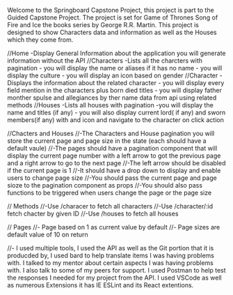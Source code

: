 Welcome to the Springboard Capstone Project, this project is part to the Guided Capstone Project. The project is set for Game of Thrones Song of Fire and Ice the books series by George R.R. Martin. This project is designed to show Characters data and information as well as the Houses which they come from.

//Home -Display General Information about the application you will generate information without the API
//Characters -Lists all the charcters with pagination - you will display the name or aliases if it has no name - you will display the culture - you will display an icon based on gender
//Character - Displays the information about the related character - you will display every field mention in the characters plus born died titles - you will display father monther spulse and allegiances by ther name data from api using related methods
//Houses -Lists all houses with pagination -you will display the name and titles (if any) - you will also display current lord( if any) and sworn members(if any) with and icon and navigate to the character on click action

//Chacters and Houses
//-The Characters and House pagination you will store the current page and page size in the state (each should have a default vaule)
//-The pages should have a pagination component that will display the current page number with a left arrow to got the previous page and a right arrow to go to the next page
//-The left arrow should be disabled if the current page is 1
//-It should have a drop down to display and enable users to change page size
//-You should pass the current page and page sioze to the pagination component as props
//-You should also pass functions to be triggered when users change the page or the page size

// Methods 
//-Use /characer to fetch all characters
//-Use /character/:id fetch chacter by given ID
//-Use /houses to fetch all houses

// Pages
//- Page  based on 1 as current value by default
//- Page sizes are default value of 10 on return

//- I used multiple tools, I used the API as well as the Git portion that it is producded by, I used bard to help translate items I was having problems with. I talked to my mentor  about certain aspects I was having problems with. I also talk to some of my peers for support. I used Postman to help test the responses I needed for my project from the API. I used VSCode as well as numerous Extensions it has IE ESLint and its React extentions.